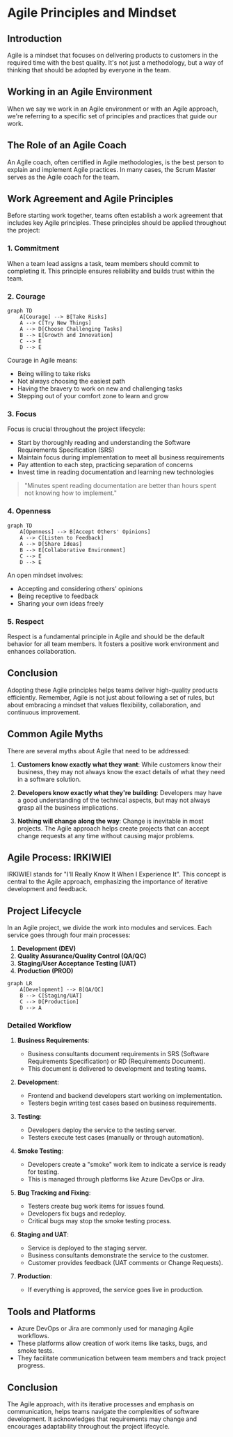 # Agile Principles and Mindset

## Introduction

Agile is a mindset that focuses on delivering products to customers in the required time with the best quality. It's not just a methodology, but a way of thinking that should be adopted by everyone in the team.

## Working in an Agile Environment

When we say we work in an Agile environment or with an Agile approach, we're referring to a specific set of principles and practices that guide our work.

## The Role of an Agile Coach

An Agile coach, often certified in Agile methodologies, is the best person to explain and implement Agile practices. In many cases, the Scrum Master serves as the Agile coach for the team.

## Work Agreement and Agile Principles

Before starting work together, teams often establish a work agreement that includes key Agile principles. These principles should be applied throughout the project:

### 1. Commitment

When a team lead assigns a task, team members should commit to completing it. This principle ensures reliability and builds trust within the team.

### 2. Courage

```mermaid
graph TD
    A[Courage] --> B[Take Risks]
    A --> C[Try New Things]
    A --> D[Choose Challenging Tasks]
    B --> E[Growth and Innovation]
    C --> E
    D --> E
```

Courage in Agile means:
- Being willing to take risks
- Not always choosing the easiest path
- Having the bravery to work on new and challenging tasks
- Stepping out of your comfort zone to learn and grow

### 3. Focus

Focus is crucial throughout the project lifecycle:

- Start by thoroughly reading and understanding the Software Requirements Specification (SRS)
- Maintain focus during implementation to meet all business requirements
- Pay attention to each step, practicing separation of concerns
- Invest time in reading documentation and learning new technologies

> "Minutes spent reading documentation are better than hours spent not knowing how to implement."

### 4. Openness

```mermaid
graph TD
    A[Openness] --> B[Accept Others' Opinions]
    A --> C[Listen to Feedback]
    A --> D[Share Ideas]
    B --> E[Collaborative Environment]
    C --> E
    D --> E
```

An open mindset involves:
- Accepting and considering others' opinions
- Being receptive to feedback
- Sharing your own ideas freely

### 5. Respect

Respect is a fundamental principle in Agile and should be the default behavior for all team members. It fosters a positive work environment and enhances collaboration.

## Conclusion

Adopting these Agile principles helps teams deliver high-quality products efficiently. Remember, Agile is not just about following a set of rules, but about embracing a mindset that values flexibility, collaboration, and continuous improvement.


## Common Agile Myths

There are several myths about Agile that need to be addressed:

1. **Customers know exactly what they want**: While customers know their business, they may not always know the exact details of what they need in a software solution.

2. **Developers know exactly what they're building**: Developers may have a good understanding of the technical aspects, but may not always grasp all the business implications.

3. **Nothing will change along the way**: Change is inevitable in most projects. The Agile approach helps create projects that can accept change requests at any time without causing major problems.

## Agile Process: IRKIWIEI

IRKIWIEI stands for "I'll Really Know It When I Experience It". This concept is central to the Agile approach, emphasizing the importance of iterative development and feedback.

## Project Lifecycle

In an Agile project, we divide the work into modules and services. Each service goes through four main processes:

1. **Development (DEV)**
2. **Quality Assurance/Quality Control (QA/QC)**
3. **Staging/User Acceptance Testing (UAT)**
4. **Production (PROD)**

```mermaid
graph LR
    A[Development] --> B[QA/QC]
    B --> C[Staging/UAT]
    C --> D[Production]
    D --> A
```

### Detailed Workflow

1. **Business Requirements**:
   - Business consultants document requirements in SRS (Software Requirements Specification) or RD (Requirements Document).
   - This document is delivered to development and testing teams.

2. **Development**:
   - Frontend and backend developers start working on implementation.
   - Testers begin writing test cases based on business requirements.

3. **Testing**:
   - Developers deploy the service to the testing server.
   - Testers execute test cases (manually or through automation).

4. **Smoke Testing**:
   - Developers create a "smoke" work item to indicate a service is ready for testing.
   - This is managed through platforms like Azure DevOps or Jira.

5. **Bug Tracking and Fixing**:
   - Testers create bug work items for issues found.
   - Developers fix bugs and redeploy.
   - Critical bugs may stop the smoke testing process.

6. **Staging and UAT**:
   - Service is deployed to the staging server.
   - Business consultants demonstrate the service to the customer.
   - Customer provides feedback (UAT comments or Change Requests).

7. **Production**:
   - If everything is approved, the service goes live in production.

## Tools and Platforms

- Azure DevOps or Jira are commonly used for managing Agile workflows.
- These platforms allow creation of work items like tasks, bugs, and smoke tests.
- They facilitate communication between team members and track project progress.

## Conclusion

The Agile approach, with its iterative processes and emphasis on communication, helps teams navigate the complexities of software development. It acknowledges that requirements may change and encourages adaptability throughout the project lifecycle.
